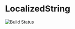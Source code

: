 # LocalizedString
[![Build Status](https://travis-ci.org/jinmin888/LocalizedString.svg?branch=master)](https://travis-ci.org/jinmin888/LocalizedString)
